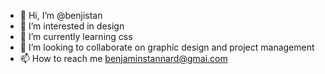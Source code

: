 - 👋 Hi, I’m @benjistan
- 👀 I’m interested in design
- 🌱 I’m currently learning css
- 💞️ I’m looking to collaborate on graphic design and project management
- 📫 How to reach me benjaminstannard@gmai.com

<!---
benjistan/benjistan is a ✨ special ✨ repository because its `README.md` (this file) appears on your GitHub profile.
You can click the Preview link to take a look at your changes.
--->
